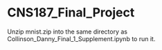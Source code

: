 # CNS187_Final_Project
Unzip mnist.zip into the same directory as Collinson_Danny_Final_1_Supplement.ipynb to run it.
